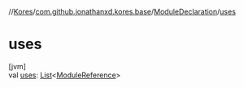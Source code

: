//[Kores](../../../index.md)/[com.github.jonathanxd.kores.base](../index.md)/[ModuleDeclaration](index.md)/[uses](uses.md)

# uses

[jvm]\
val [uses](uses.md): [List](https://kotlinlang.org/api/latest/jvm/stdlib/kotlin.collections/-list/index.html)<[ModuleReference](../-module-reference/index.md)>
